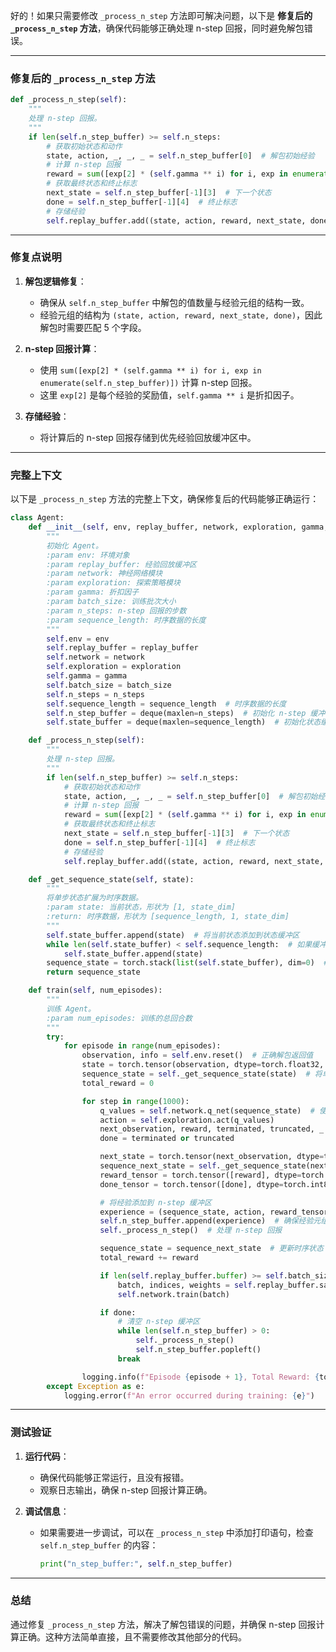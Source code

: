 好的！如果只需要修改 `_process_n_step` 方法即可解决问题，以下是 **修复后的 `_process_n_step` 方法**，确保代码能够正确处理 n-step 回报，同时避免解包错误。

---

### **修复后的 `_process_n_step` 方法**

```python
def _process_n_step(self):
    """
    处理 n-step 回报。
    """
    if len(self.n_step_buffer) >= self.n_steps:
        # 获取初始状态和动作
        state, action, _, _, _ = self.n_step_buffer[0]  # 解包初始经验
        # 计算 n-step 回报
        reward = sum([exp[2] * (self.gamma ** i) for i, exp in enumerate(self.n_step_buffer)])
        # 获取最终状态和终止标志
        next_state = self.n_step_buffer[-1][3]  # 下一个状态
        done = self.n_step_buffer[-1][4]  # 终止标志
        # 存储经验
        self.replay_buffer.add((state, action, reward, next_state, done), priority=1.0)
```

---

### **修复点说明**

1. **解包逻辑修复**：

   - 确保从 `self.n_step_buffer` 中解包的值数量与经验元组的结构一致。
   - 经验元组的结构为 `(state, action, reward, next_state, done)`，因此解包时需要匹配 5 个字段。

2. **n-step 回报计算**：

   - 使用 `sum([exp[2] * (self.gamma ** i) for i, exp in enumerate(self.n_step_buffer)])` 计算 n-step 回报。
   - 这里 `exp[2]` 是每个经验的奖励值，`self.gamma ** i` 是折扣因子。

3. **存储经验**：
   - 将计算后的 n-step 回报存储到优先经验回放缓冲区中。

---

### **完整上下文**

以下是 `_process_n_step` 方法的完整上下文，确保修复后的代码能够正确运行：

```python
class Agent:
    def __init__(self, env, replay_buffer, network, exploration, gamma, batch_size, n_steps=3, sequence_length=5):
        """
        初始化 Agent。
        :param env: 环境对象
        :param replay_buffer: 经验回放缓冲区
        :param network: 神经网络模块
        :param exploration: 探索策略模块
        :param gamma: 折扣因子
        :param batch_size: 训练批次大小
        :param n_steps: n-step 回报的步数
        :param sequence_length: 时序数据的长度
        """
        self.env = env
        self.replay_buffer = replay_buffer
        self.network = network
        self.exploration = exploration
        self.gamma = gamma
        self.batch_size = batch_size
        self.n_steps = n_steps
        self.sequence_length = sequence_length  # 时序数据的长度
        self.n_step_buffer = deque(maxlen=n_steps)  # 初始化 n-step 缓冲区
        self.state_buffer = deque(maxlen=sequence_length)  # 初始化状态缓冲区

    def _process_n_step(self):
        """
        处理 n-step 回报。
        """
        if len(self.n_step_buffer) >= self.n_steps:
            # 获取初始状态和动作
            state, action, _, _, _ = self.n_step_buffer[0]  # 解包初始经验
            # 计算 n-step 回报
            reward = sum([exp[2] * (self.gamma ** i) for i, exp in enumerate(self.n_step_buffer)])
            # 获取最终状态和终止标志
            next_state = self.n_step_buffer[-1][3]  # 下一个状态
            done = self.n_step_buffer[-1][4]  # 终止标志
            # 存储经验
            self.replay_buffer.add((state, action, reward, next_state, done), priority=1.0)

    def _get_sequence_state(self, state):
        """
        将单步状态扩展为时序数据。
        :param state: 当前状态，形状为 [1, state_dim]
        :return: 时序数据，形状为 [sequence_length, 1, state_dim]
        """
        self.state_buffer.append(state)  # 将当前状态添加到状态缓冲区
        while len(self.state_buffer) < self.sequence_length:  # 如果缓冲区不足，用当前状态填充
            self.state_buffer.append(state)
        sequence_state = torch.stack(list(self.state_buffer), dim=0)  # 组合成时序数据，形状为 [sequence_length, 1, state_dim]
        return sequence_state

    def train(self, num_episodes):
        """
        训练 Agent。
        :param num_episodes: 训练的总回合数
        """
        try:
            for episode in range(num_episodes):
                observation, info = self.env.reset()  # 正确解包返回值
                state = torch.tensor(observation, dtype=torch.float32, device=self.network.device).unsqueeze(0)
                sequence_state = self._get_sequence_state(state)  # 将单步状态扩展为时序数据
                total_reward = 0

                for step in range(1000):
                    q_values = self.network.q_net(sequence_state)  # 使用时序数据作为输入
                    action = self.exploration.act(q_values)
                    next_observation, reward, terminated, truncated, _ = self.env.step(action.item())
                    done = terminated or truncated

                    next_state = torch.tensor(next_observation, dtype=torch.float32, device=self.network.device).unsqueeze(0)
                    sequence_next_state = self._get_sequence_state(next_state)  # 将下一个状态扩展为时序数据
                    reward_tensor = torch.tensor([reward], dtype=torch.float32, device=self.network.device)
                    done_tensor = torch.tensor([done], dtype=torch.int8, device=self.network.device)

                    # 将经验添加到 n-step 缓冲区
                    experience = (sequence_state, action, reward_tensor, sequence_next_state, done_tensor)
                    self.n_step_buffer.append(experience)  # 确保经验元组完整
                    self._process_n_step()  # 处理 n-step 回报

                    sequence_state = sequence_next_state  # 更新时序状态
                    total_reward += reward

                    if len(self.replay_buffer.buffer) >= self.batch_size:
                        batch, indices, weights = self.replay_buffer.sample(self.batch_size)
                        self.network.train(batch)

                    if done:
                        # 清空 n-step 缓冲区
                        while len(self.n_step_buffer) > 0:
                            self._process_n_step()
                            self.n_step_buffer.popleft()
                        break

                logging.info(f"Episode {episode + 1}, Total Reward: {total_reward}")
        except Exception as e:
            logging.error(f"An error occurred during training: {e}")
```

---

### **测试验证**

1. **运行代码**：

   - 确保代码能够正常运行，且没有报错。
   - 观察日志输出，确保 n-step 回报计算正确。

2. **调试信息**：
   - 如果需要进一步调试，可以在 `_process_n_step` 中添加打印语句，检查 `self.n_step_buffer` 的内容：
     ```python
     print("n_step_buffer:", self.n_step_buffer)
     ```

---

### **总结**

通过修复 `_process_n_step` 方法，解决了解包错误的问题，并确保 n-step 回报计算正确。这种方法简单直接，且不需要修改其他部分的代码。
